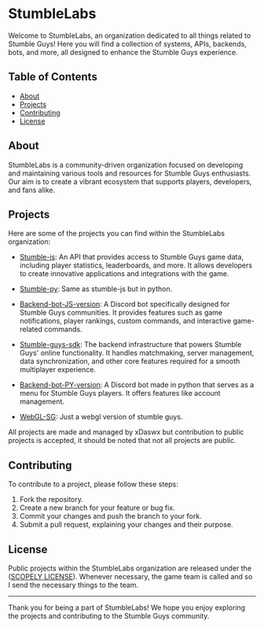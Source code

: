 # StumbleLabs

Welcome to StumbleLabs, an organization dedicated to all things related to Stumble Guys! Here you will find a collection of systems, APIs, backends, bots, and more, all designed to enhance the Stumble Guys experience.

## Table of Contents

- [About](#about)
- [Projects](#projects)
- [Contributing](#contributing)
- [License](#license)

## About

StumbleLabs is a community-driven organization focused on developing and maintaining various tools and resources for Stumble Guys enthusiasts. Our aim is to create a vibrant ecosystem that supports players, developers, and fans alike.

## Projects

Here are some of the projects you can find within the StumbleLabs organization:
- [Stumble-js](https://github.com/StumbleLabs/stumble-js): An API that provides access to Stumble Guys game data, including player statistics, leaderboards, and more. It allows developers to create innovative applications and integrations with the game.

- [Stumble-py](https://github.com/StumbleLabs/stumble-py): Same as stumble-js but in python.

- [Backend-bot-JS-version](https://github.com/StumbleLabs/Backend-dcbot-js): A Discord bot specifically designed for Stumble Guys communities. It provides features such as game notifications, player rankings, custom commands, and interactive game-related commands.

- [Stumble-guys-sdk](https://github.com/StumbleLabs/stumble-guys-sdk): The backend infrastructure that powers Stumble Guys' online functionality. It handles matchmaking, server management, data synchronization, and other core features required for a smooth multiplayer experience.

- [Backend-bot-PY-version](https://github.com/StumbleLabs/Backend-dcbot-py): A Discord bot made in python that serves as a menu for Stumble Guys players. It offers features like account management.

- [WebGL-SG](https://github.com/StumbleLabs/WebGL-Unity-WebSERVER): Just a webgl version of stumble guys.

All projects are made and managed by xDaswx but contribution to public projects is accepted, it should be noted that not all projects are public.

## Contributing

To contribute to a project, please follow these steps:

1. Fork the repository.
2. Create a new branch for your feature or bug fix.
3. Commit your changes and push the branch to your fork.
4. Submit a pull request, explaining your changes and their purpose.

## License

Public projects within the StumbleLabs organization are released under the ([SCOPELY LICENSE](https://www.scopely.com/en/legal?id=tos&langSection=en#section-2)).
Whenever necessary, the game team is called and so I send the necessary things to the team.

---

Thank you for being a part of StumbleLabs! We hope you enjoy exploring the projects and contributing to the Stumble Guys community.
